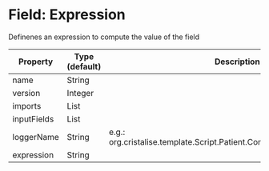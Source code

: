 # Field: Expression 
Definenes an expression to compute the value of the field

| Property | Type (default) | Description |
| -------- | -------------- | ----------- |
| name | String | |
| version | Integer | |
| imports | List<String> | |
| inputFields | List<String> | |
| loggerName | String | e.g.: org.cristalise.template.Script.Patient.ComputeAgeUpdateExpression |
| expression | String | |
